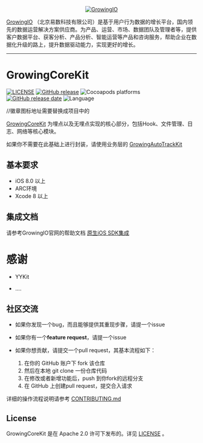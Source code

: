 <p align="center" >
  <a href='https://www.growingio.com'><img src="https://www.growingio.com/assets/images/home_v3/gio-logo-primary.png" alt="GrowingIO" title="GrowingIO"></a>
</p>

[GrowingIO](https://www.growingio.com/about) （北京易数科技有限公司）是基于用户行为数据的增长平台，国内领先的数据运营解决方案供应商。为产品、运营、市场、数据团队及管理者等，提供客户数据平台、获客分析、产品分析、智能运营等产品和咨询服务，帮助企业在数据化升级的路上，提升数据驱动能力，实现更好的增长。

---

# GrowingCoreKit

[![LICENSE](https://img.shields.io/github/license/pingcap/tidb.svg)](https://github.com/pingcap/tidb/blob/master/LICENSE)
[![GitHub release](https://img.shields.io/github/tag/growingio/GrowingSDK-iOS-GrowingCoreKit.svg?label=release)](https://github.com/growingio/GrowingSDK-iOS-GrowingCoreKit/releases)
![Cocoapods platforms](https://img.shields.io/cocoapods/p/GrowingCoreKit.svg?color=gree)
[![GitHub release date](https://img.shields.io/github/release-date/growingio/GrowingSDK-iOS-GrowingCoreKit.svg)](https://github.com/growingio/GrowingSDK-iOS-GrowingCoreKit/releases)
![Language](https://img.shields.io/badge/language-Objective--C-brightgreen.svg)

//徽章图标地址需要替换成项目中的

[GrowingCoreKit](https://github.com/growingio/GrowingSDK-iOS-GrowingCoreKit) 为埋点以及无埋点实现的核心部分，包括Hook、文件管理、日志、网络等核心模块。

如果你不需要在此基础上进行封装，请使用业务层的 [GrowingAutoTrackKit](https://github.com/growingio/GrowingSDK-iOS-GrowingAutoTrackKit)



## 基本要求

- iOS 8.0 以上
- ARC环境
- Xcode 8 以上

## 集成文档

请参考GrowingIO官网的帮助文档 [原生iOS SDK集成](https://docs.growingio.com/v3/developer-manual/sdkintegrated/ios-sdk/)

# 感谢

- YYKit

- ....

  

## 社区交流

- 如果你发现一个bug，而且能够提供其重现步骤，请提一个issue

- 如果你有一个**feature request**，请提一个issue

- 如果你想贡献，请提交一个pull request，其基本流程如下：

  1. 在你的 GitHub 账户下 fork 该仓库
  2. 然后在本地 git clone 一份仓库代码
  3. 在修改或者新增功能后，push 到你fork的远程分支
  4. 在 GitHub 上创建pull request，提交合入请求

详细的操作流程说明请参考 [CONTRIBUTING.md](https://github.com/CaicaiNo/HCPush/blob/master/CONTRIBUTING.md)

## License

GrowingCoreKit 是在 Apache 2.0 许可下发布的。详见 [LICENSE](https://github.com/AFNetworking/AFNetworking/blob/master/LICENSE) 。
